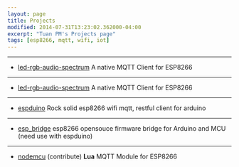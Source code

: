 ```yaml
---
layout: page
title: Projects
modified: 2014-07-31T13:23:02.362000-04:00
excerpt: "Tuan PM's Projects page"
tags: [esp8266, mqtt, wifi, iot]
---
```


---------------------
- [led-rgb-audio-spectrum](/post/led-rgb-audio-spectrum/)
A native MQTT Client for ESP8266

-----------------------------
- [led-rgb-audio-spectrum](/post/led-rgb-audio-spectrum/)
A native MQTT Client for ESP8266

---------------------
- [espduino](/post/espduino/)
Rock solid esp8266 wifi mqtt, restful client for arduino

---------------------
- [esp_bridge](/post/esp_bridge/)
esp8266 opensouce firmware bridge for Arduino and MCU (need use with espduino)

---------------------
- [nodemcu](https://github.com/nodemcu/nodemcu-firmware) (contribute)
**Lua** MQTT Module for ESP8266 